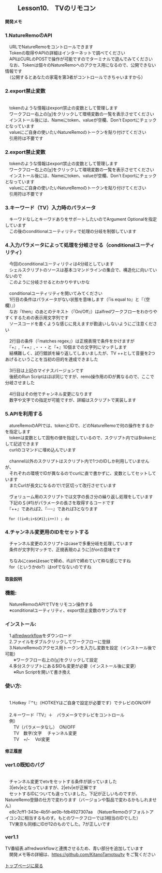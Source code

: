 ## 　　Lesson10.　TVのリモコン
#### 開発メモ
### 1.NatureRemoのAPI
　URLでNatureRemoをコントロールできます
<br>　Tokenの取得やAPIの詳細はインターネットで調べてください
<br>　APIはCURLのPOSTで操作が可能ですのでターミナルで遊んでみてください
<br>　なお、Tokenは個々のNatureRemoへのアクセス用になるので、公開できない情報です
<br>　（公開するとあなたの家電を第3者がコントロールできちゃいますから）
### 2.export禁止変数
<br>　tokenのような情報はexport禁止の変数として管理します
<br>　ワークフロー右上の[χ]をクリックして環境変数の一覧を表示させてください
<br>　インストール後には、Nameにtoken、valueが空欄、Don't Exportにチェックとなっています
<br>　valueにご自身の使いたいNatureRemoのトークンを貼り付けてください
<br>　引用符は不要です
### 2.export禁止変数
　tokenのような情報はexport禁止の変数として管理します
<br>　ワークフロー右上の[χ]をクリックして環境変数の一覧を表示させてください
<br>　インストール後には、Nameにtoken、valueが空欄、Don't Exportにチェックとなっています
<br>　valueにご自身の使いたいNatureRemoのトークンを貼り付けてください
<br>　引用符は不要です　
### 3.キーワード（TV）入力時のパラメータ
　キーワドなしとキーワドありをサポートしたいのでArgument Optionalを指定しています
<br>　この後のconditionalユーティリティで処理の分岐を制御しています
### 4.入力パラメータによって処理を分岐させる（conditionalユーティリティ）
　今回のconditionalユーティリティは4分岐としています
<br>　シェルスクリプトのソースは基本コマンドラインの集合で、構造化に向いていないので
<br>　このように分岐させるとわかりやすいかな
<br>
<br>　conditionalユーティリティを開いてみてください
<br>　1行目の条件はパラメータがない状態を意味します（『is equal to』と『（空欄）』）
<br>　なお『then』のあとのテキスト（『On/Off』）はalfredワークフローをわかりやすくするための表示用文字列です
<br>　ソースコードを書くような感じに見えますが勘違いしないようにご注意ください
<br>
<br>　2行目の条件（『matches regex』）は正規表現で条件をかけますが
<br>　『+』,『++』,・・・と『+』10個までの文字列にマッチします
<br>　結構難しく、試行錯誤を繰り返してしまいましたが、TV ++として音量を2つあげるということを当初の目的を達成できました
<br>
<br>　3行目は上記のマイナスバージョンです
<br>　後続のRun Scriptはほぼ同じですが、remo操作用のIDが異なるので、ここで分岐させました
<br>
<br>　4行目はその他でチャンネル変更になります
<br>　数字や文字での指定が可能ですが、詳細はスクリプトで実装します
### 5.APIを利用する
　atureRemoのAPIでは、tokenとIDで、どのNatureRemoで何の操作をするかを指定します
<br>　tokenは変数として固有の値を指定しているので、スクリプト内では$tokenとして記述できます
<br>　curlのコマンドに埋め込んでいます
<br>
<br>　channel以外のスクリプトはスクリプト内で1つのIDしか利用していませんが、
<br>　それぞれの環境でIDが異なるのでcurlに直で書かずに、変数としてセットしています
<br>　またCurlが長文になるので\で区切って改行させています
<br>
<br>　ヴォリューム用のスクリプトでは文字の長さ分の繰り返し処理をしています
<br>　下記の＄{#1}がパラメータの長さを取得するコードです
<br>　『++』であれば2、『---』であれば3となります
```
　for ((i=0;i<${#1};i++)) ; do
```
### 4.チャンネル変更用のIDをセットする
　チャンネル変更のスクリプトはcaseで多重分岐を処理しています
<br>　条件が文字列マッチで、正規表現のように|がorの意味です
<br>
<br>　ちなみにcaseはesacで締め、ifはfiで締めていて粋な感じですね
<br>　for（というかdo?）はrofでなないのですね

#### 取扱説明
### 機能:
　NatureRemoのAPIでTVをリモコン操作する
<br>　※conditionalユーティリティ、export禁止変数のサンプルです
### インストール:
　1.[alfredworkflow](https://github.com/KitanoTamotsu/natureremo/releases/download/1.0/TV.with.NatureRemo.alfredworkflow.zip)をダウンロード 
<br>　2.ファイルをダブルクリックしてワークフローに登録
<br>　3.NatureRemoのアクセス用トークンを入力し変数を設定（インストール後で可能）
<br>　　※ワークフロー右上の[χ]をクリックして設定
<br>　4.多分スクリプトにある$IDも変更が必要（インストール後に変更）
<br>　　※Run Scriptを開いて書き換え
### 使い方:
<br>　1.Hotkey『⌃t』（HOTKEYはご自身で設定が必要です）でテレビのON/OFF
<br>　
<br>　2.キーワード『TV』＋　パラメータでテレビをコントロール
<br>　例）
<br>　　TV（パラメータなし）　ON/OFF
<br>　　TV　数字/文字　      チャンネル変更
<br>　　TV　+/-　           Vol変更


#### 修正履歴
### ver1.0既知のバグ
<br>　チャンネル変更でetvをセットする条件が誤っていました
<br>　3|etv|eとなっていますが、2|etv|eが正解です
<br>　セットするIDについても違っていました。下記が正しいものですが、NatureRemo登録の仕方で変わります（バージョンや製品で変わるかもしれません）
<br>　e8c7cff1-343e-4b5f-ae0b-fdb4927307aa　（NatuerRemoのデフォルトアイコン2に相当するものす。もとのワークフローでは3相当のIDでした）
<br>　TV東京も同様にIDが12のものでした。7が正しいです
 
### ver1.1
 TV番組表.alfredworkflowと連携させるため、青い部分を追加しています
<br>　開発メモ等の詳細は、https://github.com/KitanoTamotsu/tv をご覧ください
<br>
<br>
[トップページに戻る](https://kitanotamotsu.github.io/)

